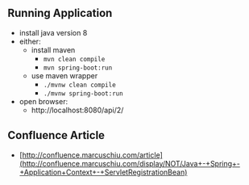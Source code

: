 ## Running Application
- install java version 8
- either:
    - install maven
        - <code>mvn clean compile</code>
        - <code>mvn spring-boot:run</code>
    - use maven wrapper
        - <code>./mvnw clean compile</code>
        - <code>./mvnw spring-boot:run</code>
- open browser:
  - http://localhost:8080/api/2/

## Confluence Article
- [http://confluence.marcuschiu.com/article](http://confluence.marcuschiu.com/display/NOT/Java+-+Spring+-+Application+Context+-+ServletRegistrationBean)